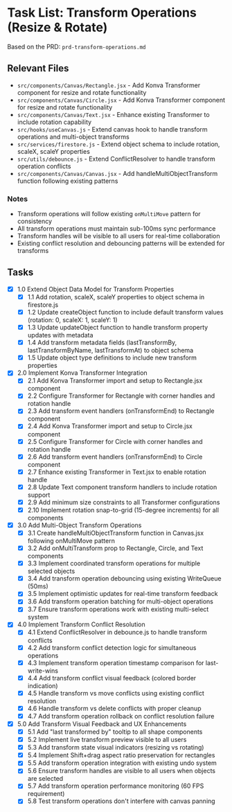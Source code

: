 # Task List: Transform Operations (Resize & Rotate)

Based on the PRD: `prd-transform-operations.md`

## Relevant Files

- `src/components/Canvas/Rectangle.jsx` - Add Konva Transformer component for resize and rotate functionality
- `src/components/Canvas/Circle.jsx` - Add Konva Transformer component for resize and rotate functionality  
- `src/components/Canvas/Text.jsx` - Enhance existing Transformer to include rotation capability
- `src/hooks/useCanvas.js` - Extend canvas hook to handle transform operations and multi-object transforms
- `src/services/firestore.js` - Extend object schema to include rotation, scaleX, scaleY properties
- `src/utils/debounce.js` - Extend ConflictResolver to handle transform operation conflicts
- `src/components/Canvas/Canvas.jsx` - Add handleMultiObjectTransform function following existing patterns

### Notes

- Transform operations will follow existing `onMultiMove` pattern for consistency
- All transform operations must maintain sub-100ms sync performance
- Transform handles will be visible to all users for real-time collaboration
- Existing conflict resolution and debouncing patterns will be extended for transforms

## Tasks

- [x] 1.0 Extend Object Data Model for Transform Properties
  - [x] 1.1 Add rotation, scaleX, scaleY properties to object schema in firestore.js
  - [x] 1.2 Update createObject function to include default transform values (rotation: 0, scaleX: 1, scaleY: 1)
  - [x] 1.3 Update updateObject function to handle transform property updates with metadata
  - [x] 1.4 Add transform metadata fields (lastTransformBy, lastTransformByName, lastTransformAt) to object schema
  - [x] 1.5 Update object type definitions to include new transform properties

- [x] 2.0 Implement Konva Transformer Integration
  - [x] 2.1 Add Konva Transformer import and setup to Rectangle.jsx component
  - [x] 2.2 Configure Transformer for Rectangle with corner handles and rotation handle
  - [x] 2.3 Add transform event handlers (onTransformEnd) to Rectangle component
  - [x] 2.4 Add Konva Transformer import and setup to Circle.jsx component
  - [x] 2.5 Configure Transformer for Circle with corner handles and rotation handle
  - [x] 2.6 Add transform event handlers (onTransformEnd) to Circle component
  - [x] 2.7 Enhance existing Transformer in Text.jsx to enable rotation handle
  - [x] 2.8 Update Text component transform handlers to include rotation support
  - [x] 2.9 Add minimum size constraints to all Transformer configurations
  - [x] 2.10 Implement rotation snap-to-grid (15-degree increments) for all components

- [x] 3.0 Add Multi-Object Transform Operations
  - [x] 3.1 Create handleMultiObjectTransform function in Canvas.jsx following onMultiMove pattern
  - [x] 3.2 Add onMultiTransform prop to Rectangle, Circle, and Text components
  - [x] 3.3 Implement coordinated transform operations for multiple selected objects
  - [x] 3.4 Add transform operation debouncing using existing WriteQueue (50ms)
  - [x] 3.5 Implement optimistic updates for real-time transform feedback
  - [x] 3.6 Add transform operation batching for multi-object operations
  - [x] 3.7 Ensure transform operations work with existing multi-select system

- [x] 4.0 Implement Transform Conflict Resolution
  - [x] 4.1 Extend ConflictResolver in debounce.js to handle transform conflicts
  - [x] 4.2 Add transform conflict detection logic for simultaneous operations
  - [x] 4.3 Implement transform operation timestamp comparison for last-write-wins
  - [x] 4.4 Add transform conflict visual feedback (colored border indication)
  - [x] 4.5 Handle transform vs move conflicts using existing conflict resolution
  - [x] 4.6 Handle transform vs delete conflicts with proper cleanup
  - [x] 4.7 Add transform operation rollback on conflict resolution failure

- [x] 5.0 Add Transform Visual Feedback and UX Enhancements
  - [x] 5.1 Add "last transformed by" tooltip to all shape components
  - [x] 5.2 Implement live transform preview visible to all users
  - [x] 5.3 Add transform state visual indicators (resizing vs rotating)
  - [x] 5.4 Implement Shift+drag aspect ratio preservation for rectangles
  - [x] 5.5 Add transform operation integration with existing undo system
  - [x] 5.6 Ensure transform handles are visible to all users when objects are selected
  - [x] 5.7 Add transform operation performance monitoring (60 FPS requirement)
  - [x] 5.8 Test transform operations don't interfere with canvas panning

